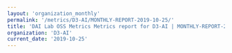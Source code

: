 ```yaml
---
layout: 'organization_monthly'
permalink: '/metrics/D3-AI/MONTHLY-REPORT-2019-10-25/'
title: 'DAI Lab OSS Metrics Metrics report for D3-AI | MONTHLY-REPORT-2019-10-25'
organization: 'D3-AI'
current_date: '2019-10-25'
---
```

